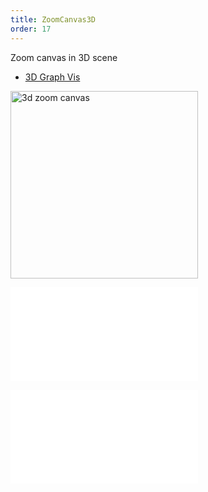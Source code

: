 ```yaml
---
title: ZoomCanvas3D
order: 17
---
```


Zoom canvas in 3D scene

- [3D Graph Vis](/en/examples/feature/features/#webgl3d)

<img alt="3d zoom canvas" src="https://mdn.alipayobjects.com/huamei_qa8qxu/afts/img/A*hWoCRY_2i50AAAAAAAAAAAAADmJ7AQ/original" height='300'/>

<embed src="../../common/BaseZoonCanvasOptions.en.md"></embed>

<embed src="../../common/IG6GraphEvent.en.md"></embed>
